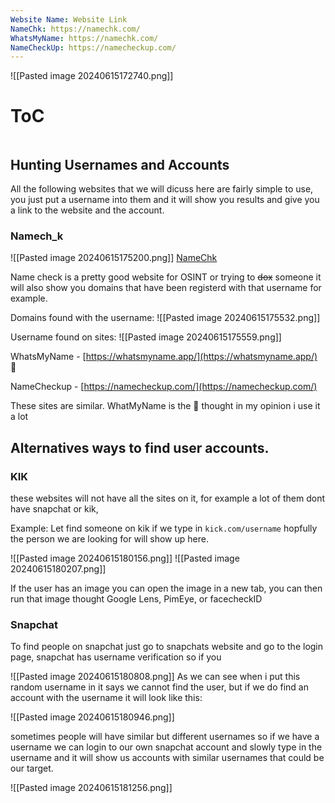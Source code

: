 ```yaml
---
Website Name: Website Link
NameChk: https://namechk.com/
WhatsMyName: https://namechk.com/
NameCheckUp: https://namecheckup.com/
---
```

![[Pasted image 20240615172740.png]]

# ToC
```table-of-contents
```

## Hunting Usernames and Accounts

All the following websites that we will dicuss here are fairly simple to use, you just put a username into them and it will show you results and give you a link to the website and the account.
###  Namech_k
![[Pasted image 20240615175200.png]]
[NameChk](https://namechk.com/)

Name check is a pretty good website for OSINT or trying to ~~dox~~ someone 
it will also show you domains that have been registerd with that username for example. 

Domains found with the username:
![[Pasted image 20240615175532.png]]

Username found on sites:
![[Pasted image 20240615175559.png]]

WhatsMyName - [https://whatsmyname.app/](https://whatsmyname.app/) 🐐

NameCheckup - [https://namecheckup.com/](https://namecheckup.com/)

These sites are similar. WhatMyName is the 🐐 thought in my opinion i use it a lot

## Alternatives ways to find user accounts. 

### KIK
these websites will not have all the sites on it, for example a lot of them dont have snapchat or kik, 

Example:
Let find someone on kik if we type in `kick.com/username` hopfully the person we are looking for will show up here. 

![[Pasted image 20240615180156.png]]
![[Pasted image 20240615180207.png]]

If the user has an image you can open the image in a new tab, you can then run that image thought Google Lens, PimEye, or facecheckID

### Snapchat
To find people on snapchat just go to snapchats website and go to the login page, snapchat has username verification so if you 

![[Pasted image 20240615180808.png]]
As we can see when i put this random username in it says we cannot find the user, but if we do find an account with the username it will look like this:

![[Pasted image 20240615180946.png]]

sometimes people will have similar but different usernames so if we have a username we can login to our own snapchat account and slowly type in the username and it will show us accounts with similar usernames that could be our target. 

![[Pasted image 20240615181256.png]]